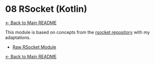 # 08 RSocket (Kotlin)

[← Back to Main README](../../README.md)

This module is based on concepts from the [rsocket repository](https://github.com/reactive-spring-book/rsocket) with my adaptations.

- [Raw RSocket Module](./raw-rsocket/README.md)

[← Back to Main README](../../README.md)

